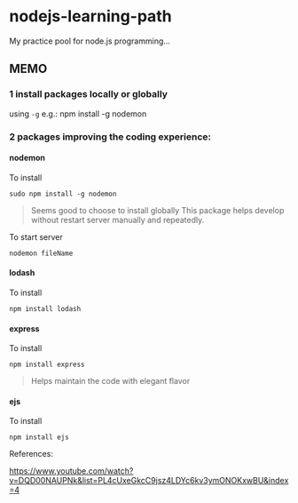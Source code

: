 # nodejs-learning-path
My practice pool for node.js programming...


## MEMO

### 1 install packages locally or globally

using `-g` e.g.: npm install -g nodemon


### 2 packages improving the coding experience:

#### nodemon
To install
```linux
sudo npm install -g nodemon
```
> Seems good to choose to install globally
> This package helps develop without restart server manually and repeatedly.

To start server
```linux
nodemon fileName
```

#### lodash
To install
```linux
npm install lodash
```
#### express
To install
```linux
npm install express
```
> Helps maintain the code with elegant flavor

#### ejs
To install
```linux
npm install ejs
```


References:

https://www.youtube.com/watch?v=DQD00NAUPNk&list=PL4cUxeGkcC9jsz4LDYc6kv3ymONOKxwBU&index=4
